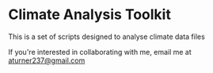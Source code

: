 # Climate Analysis Toolkit

This is a set of scripts designed to analyse climate data files

If you're interested in collaborating with me, email me at aturner237@gmail.com
